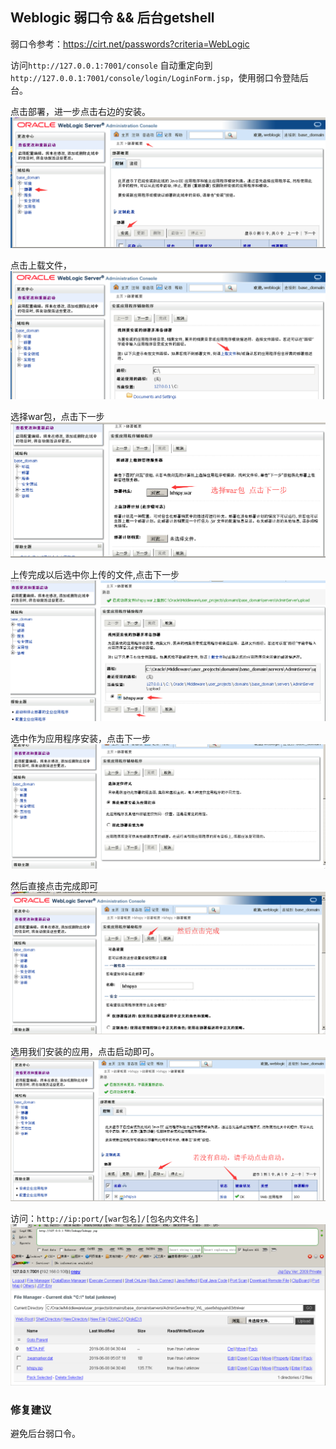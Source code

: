 ## Weblogic 弱口令 && 后台getshell

弱口令参考：https://cirt.net/passwords?criteria=WebLogic

访问`http://127.0.0.1:7001/console` 
自动重定向到`http://127.0.0.1:7001/console/login/LoginForm.jsp`，使用弱口令登陆后台。

点击部署，进一步点击右边的安装。
![weblogic04](./pic/weblogic04.png)

点击上载文件，
![weblogic05](./pic/weblogic05.png)

选择war包，点击下一步
![weblogic06](./pic/weblogic06.png)

上传完成以后选中你上传的文件,点击下一步
![weblogic07](./pic/weblogic07.png)

选中作为应用程序安装，点击下一步
![weblogic08](./pic/weblogic08.png)

然后直接点击完成即可
![weblogic09](./pic/weblogic09.png)

选用我们安装的应用，点击启动即可。
![weblogic10](./pic/weblogic10.png)

访问：`http://ip:port/[war包名]/[包名内文件名]`
![weblogic11](./pic/weblogic11.png)

### 修复建议
避免后台弱口令。